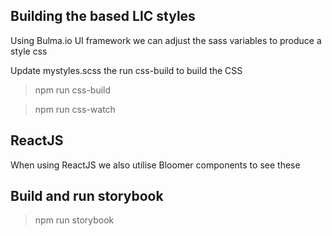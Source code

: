 
## Building the based LIC styles

Using Bulma.io UI framework we can adjust the sass variables to produce a style css

Update mystyles.scss the run css-build to build the CSS

> npm run css-build

> npm run css-watch

## ReactJS 

When using ReactJS we also utilise Bloomer components to see these 

## Build and run storybook



> npm run storybook